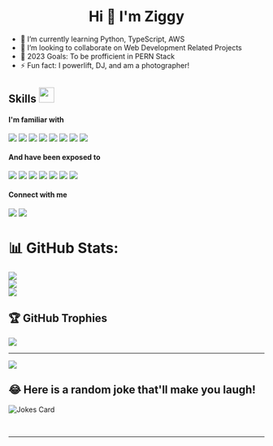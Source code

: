 <h1 align="center">Hi 👋 I'm Ziggy</h1>



- 🌱 I’m currently learning Python, TypeScript, AWS
- 👯 I’m looking to collaborate on Web Development Related Projects 
- 🥅 2023 Goals: To be profficient in PERN Stack 
- ⚡ Fun fact: I powerlift, DJ, and am a photographer! 


## Skills <img src="https://media.giphy.com/media/iY8CRBdQXODJSCERIr/giphy.gif" width="30px">&nbsp; 

<h4> I'm familiar with </h4>
<span> 
  <a href="https://developer.mozilla.org/en-US/docs/Web/JavaScript"><img src="https://skillicons.dev/icons?i=js"></a>
  <a href="https://html.spec.whatwg.org/"><img src="https://skillicons.dev/icons?i=html"></a>
  <a href="https://www.w3.org/TR/CSS/#css"><img src="https://skillicons.dev/icons?i=css"></a>
  <a href="https://react.dev/"><img src="https://skillicons.dev/icons?i=react"></a>
  <a href="https://www.postgresql.org/"><img src="https://skillicons.dev/icons?i=postgres"></a>
  <a href="https://nodejs.org/en"><img src="https://skillicons.dev/icons?i=nodejs"></a>
  <a href="https://expressjs.com/"><img src="https://skillicons.dev/icons?i=express"></a>
  <img src="https://img.shields.io/badge/Jira-0052CC?style=for-the-badge&logo=Jira&logoColor=white">
</span>

<h4> And have been exposed to </h4>
<span>
  <a href="https://www.python.org/"><img src="https://skillicons.dev/icons?i=py"></a>
  <a href="https://aws.amazon.com/"><img src="https://skillicons.dev/icons?i=aws"></a>
  <a href="https://www.typescriptlang.org/"><img src="https://skillicons.dev/icons?i=ts"></a>
  <a href="https://www.mysql.com/"><img src="https://skillicons.dev/icons?i=mysql"></a>
  <a href="https://www.ruby-lang.org/en/"><img src="https://skillicons.dev/icons?i=ruby"></a>
  <a href="https://rubyonrails.org/"><img src="https://skillicons.dev/icons?i=rails"></a>
  <a href="https://sass-lang.com/"><img src="https://skillicons.dev/icons?i=sass"></a>
</span>

<h4> Connect with me </h4>
<span>
  <a href="https://www.linkedin.com/in/manmohitmatharu/"><img src="https://skillicons.dev/icons?i=linkedin"></a>
  <a href="https://www.instagram.com/thnxziggy"><img src="https://skillicons.dev/icons?i=instagram"></a>
</span>

# 📊 GitHub Stats:
![](https://github-readme-stats.vercel.app/api?username=thnxziggy&theme=gotham&hide_border=false&include_all_commits=true&count_private=true)<br/>
![](https://github-readme-streak-stats.herokuapp.com/?user=thnxziggy&theme=gotham&hide_border=false)<br/>
![](https://github-readme-stats.vercel.app/api/top-langs/?username=thnxziggy&theme=gotham&hide_border=false&include_all_commits=true&count_private=true&layout=compact)

## 🏆 GitHub Trophies
![](https://github-profile-trophy.vercel.app/?username=thnxziggy&theme=onedark&no-frame=false&no-bg=false&margin-w=4)

---
[![](https://visitcount.itsvg.in/api?id=thnxziggy&icon=1&color=2)](https://visitcount.itsvg.in)
    
## 😂 Here is a random joke that'll make you laugh!
![Jokes Card](https://readme-jokes.vercel.app/api)

    
<br>


-----
